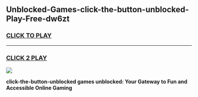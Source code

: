 
## Unblocked-Games-click-the-button-unblocked-Play-Free-dw6zt
<h3>
<a href="https://premium76.site?title=click-the-button-unblocked&ref=23A">CLICK TO PLAY</a></h3>
<hr>

<h3>
<a href="https://premium76.site?title=click-the-button-unblocked&ref=23A">CLICK 2 PLAY</a>
  
</h3>

<a href="https://premium76.site?title=click-the-button-unblocked&ref=23A"><img src="https://clearcache.store/games.png"></a>


**click-the-button-unblocked games unblocked: Your Gateway to Fun and Accessible Online Gaming**

